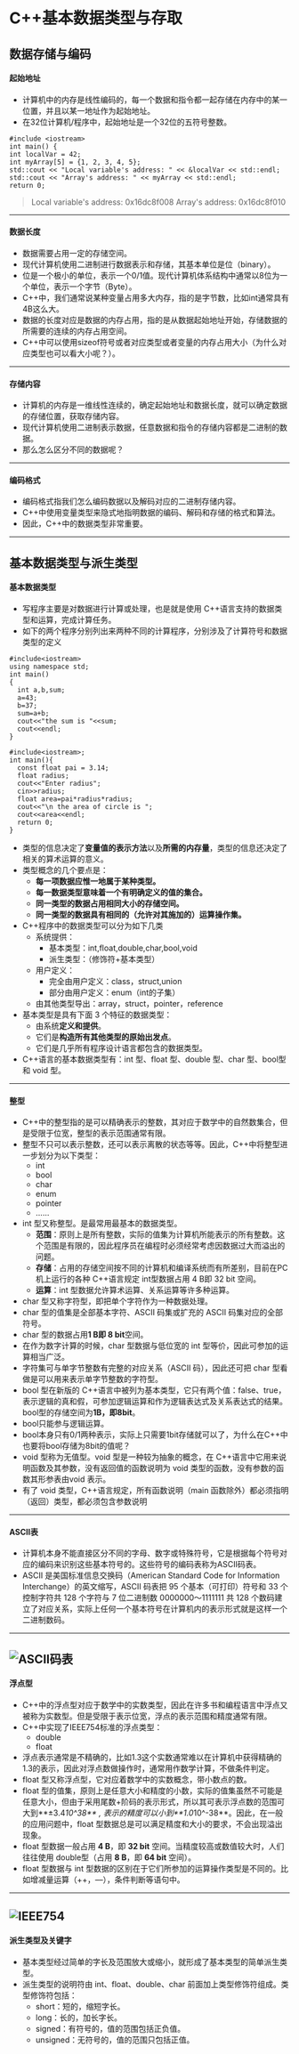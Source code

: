 # C++基本数据类型与存取
## 数据存储与编码
#### 起始地址
-  计算机中的内存是线性编码的，每一个数据和指令都一起存储在内存中的某一位置，并且以某一地址作为起始地址。
-  在32位计算机/程序中，起始地址是一个32位的五符号整数。
```
#include <iostream>
int main() {
int localVar = 42;
int myArray[5] = {1, 2, 3, 4, 5};
std::cout << "Local variable's address: " << &localVar << std::endl;
std::cout << "Array's address: " << myArray << std::endl;
return 0;
```
> Local variable's address: 0x16dc8f008  Array's address: 0x16dc8f010
---
#### 数据长度
- 数据需要占用一定的存储空间。
- 现代计算机使用二进制进行数据表示和存储，其基本单位是位（binary）。
- 位是一个极小的单位，表示一个0/1值。现代计算机体系结构中通常以8位为一个单位，表示一个字节（Byte）。
- C++中，我们通常说某种变量占用多大内存，指的是字节数，比如int通常具有4B这么大。
- 数据的长度对应是数据的内存占用，指的是从数据起始地址开始，存储数据的所需要的连续的内存占用空间。
- C++中可以使用sizeof符号或者对应类型或者变量的内存占用大小（为什么对应类型也可以看大小呢？）。
---
#### 存储内容
-  计算机的内存是一维线性连续的，确定起始地址和数据长度，就可以确定数据的存储位置，获取存储内容。
-  现代计算机使用二进制表示数据，任意数据和指令的存储内容都是二进制的数据。
-  那么怎么区分不同的数据呢？
---
#### 编码格式
- 编码格式指我们怎么编码数据以及解码对应的二进制存储内容。
- C++中使用变量类型来隐式地指明数据的编码、解码和存储的格式和算法。
- 因此，C++中的数据类型非常重要。
---
## 基本数据类型与派生类型
#### 基本数据类型
- 写程序主要是对数据进行计算或处理，也是就是使用 C++语言支持的数据类型和运算，完成计算任务。
- 如下的两个程序分别列出来两种不同的计算程序，分别涉及了计算符号和数据类型的定义
```
#include<iostream>
using namespace std;
int main()
{
  int a,b,sum;
  a=43;
  b=37;
  sum=a+b;
  cout<<"the sum is "<<sum;
  cout<<endl;
}
```
```
#include<iostream>;
int main(){
  const float pai = 3.14;
  float radius;
  cout<<"Enter radius";
  cin>>radius;
  float area=pai*radius*radius;
  cout<<"\n the area of circle is ";
  cout<<area<<endl;
  return 0;
}
```
- 类型的信息决定了**变量值的表示方法**以及**所需的内存量**，类型的信息还决定了相关的算术运算的意义。
- 类型概念的几个要点是：
    - **每一项数据应惟一地属于某种类型。**
    - **每一数据类型意味着一个有明确定义的值的集合。**
    - **同一类型的数据占用相同大小的存储空间。**
    - **同一类型的数据具有相同的（允许对其施加的）运算操作集。**
- C++程序中的数据类型可以分为如下几类
  - 系统提供：
    - 基本类型：int,float,double,char,bool,void
    - 派生类型：（修饰符+基本类型）
  - 用户定义：
    - 完全由用户定义：class，struct,union
    - 部分由用户定义：enum（int的子集）
  - 由其他类型导出：array，struct，pointer，reference
- 基本类型是具有下面 3 个特征的数据类型：
  - 由系统**定义和提供**。
  - 它们是**构造所有其他类型的原始出发点**。
  - 它们是几乎所有程序设计语言都包含的数据类型。
- C++语言的基本数据类型有：int 型、float 型、double 型、char 型、bool型和 void 型。
---
#### 整型
- C++中的整型指的是可以精确表示的整数，其对应于数学中的自然数集合，但是受限于位宽，整型的表示范围通常有限。
- 整型不只可以表示整数，还可以表示离散的状态等等。因此，C++中将整型进一步划分为以下类型：
  - int
  - bool
  - char
  - enum
  - pointer
  - ……
- int 型又称整型。是最常用最基本的数据类型。
  - **范围**：原则上是所有整数，实际的值集为计算机所能表示的所有整数。这个范围是有限的，因此程序员在编程时必须经常考虑因数据过大而溢出的问题。
  - **存储**：占用的存储空间按不同的计算机和编译系统而有所差别，目前在PC 机上运行的各种 C++语言规定 int型数据占用 4 B即 32 bit 空间。
  - **运算**：int 型数据允许算术运算、关系运算等许多种运算。
- char 型又称字符型，即把单个字符作为一种数据处理。
- char 型的值集是全部基本字符、ASCII 码集或扩充的 ASCII 码集对应的全部符号。
- char 型的数据占用**1 B即 8 bit**空间。
- 在作为数字计算的时候，char 型数据与低位宽的 int 型等价，因此可参加的运算相当广泛。
- 字符集可与单字节整数有完整的对应关系（ASCII 码），因此还可把 char 型看做是可以用来表示单字节整数的字符型。
- bool 型在新版的 C++语言中被列为基本类型，它只有两个值：false、true，表示逻辑的真和假，可参加逻辑运算和作为逻辑表达式及关系表达式的结果。bool型的存储空间为**1B，即8bit**。
- bool只能参与逻辑运算。
- bool本身只有0/1两种表示，实际上只需要1bit存储就可以了，为什么在C++中也要将bool存储为8bit的值呢？
- void 型称为无值型。void 型是一种较为抽象的概念，在 C++语言中它用来说明函数及其参数，没有返回值的函数说明为 void 类型的函数，没有参数的函数其形参表由void 表示。
- 有了 void 类型，C++语言规定，所有函数说明（main 函数除外）都必须指明（返回）类型，都必须包含参数说明
---
#### ASCII表
- 计算机本身不能直接区分不同的字母、数字或特殊符号，它是根据每个符号对应的编码来识别这些基本符号的。这些符号的编码表称为ASCII码表。
- ASCII 是美国标准信息交换码（American Standard Code for Information Interchange）的英文缩写，ASCII 码表把 95 个基本（可打印）符号和 33 个控制字符共 128 个字符与 7 位二进制数 0000000～1111111 共 128 个数码建立了对应关系，实际上任何一个基本符号在计算机内的表示形式就是这样一个二进制数码。
---
![ASCII码表](https://img2022.cnblogs.com/blog/2331684/202208/2331684-20220823105506371-1348256748.png)
---
#### 浮点型
- C++中的浮点型对应于数学中的实数类型，因此在许多书和编程语言中浮点又被称为实数型。但是受限于表示位宽，浮点的表示范围和精度通常有限。
- C++中实现了IEEE754标准的浮点类型：
  - double
  - float
- 浮点表示通常是不精确的，比如1.3这个实数通常难以在计算机中获得精确的1.3的表示，因此对浮点数做操作时，通常用作数学计算，不做条件判定。
- float 型又称浮点型，它对应着数学中的实数概念，带小数点的数。
- float 型的值集，原则上是任意大小和精度的小数，实际的值集虽然不可能是任意大小，但由于采用尾数+阶码的表示形式，所以其可表示浮点数的范围可大到**±3.4*10^38** , 表示的精度可以小到**1.0*10^-38**。因此，在一般的应用问题中，float 型数据总是可以满足精度和大小的要求，不会出现溢出现象。
- float 型数据一般占用 **4 B**，即 **32 bit** 空间。当精度较高或数值较大时，人们往往使用 double型（占用 **8 B**，即 **64 bit** 空间）。
- float 型数据与 int 型数据的区别在于它们所参加的运算操作类型是不同的。比如增减量运算（++，––），条件判断等语句中。
---
![IEEE754](https://img-blog.csdnimg.cn/2fe77afa39804122952ba059fdee86b3.png)
---
#### 派生类型及关键字
- 基本类型经过简单的字长及范围放大或缩小，就形成了基本类型的简单派生类型。
- 派生类型的说明符由 int、float、double、char 前面加上类型修饰符组成。类型修饰符包括：
  - short：短的，缩短字长。
  - long：长的，加长字长。
  - signed：有符号的，值的范围包括正负值。
  - unsigned：无符号的，值的范围只包括正值。

















